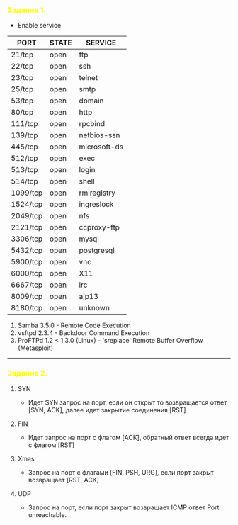 ### <span style="color:yellow">Задание 1.</span>

* Enable service

PORT|STATE|SERVICE|
|--|--|--|
|21/tcp|open|ftp|
|22/tcp|open|ssh|
|23/tcp|open|telnet|
|25/tcp|open|smtp|
|53/tcp|open|domain|
|80/tcp|open|http|
|111/tcp|open|rpcbind|
|139/tcp|open|netbios-ssn|
|445/tcp|open|microsoft-ds|
|512/tcp|open|exec|
|513/tcp|open|login|
|514/tcp|open|shell|
|1099/tcp|open|rmiregistry|
|1524/tcp|open|ingreslock|
|2049/tcp|open|nfs|
|2121/tcp|open|ccproxy-ftp|
|3306/tcp|open|mysql|
|5432/tcp|open|postgresql|
|5900/tcp|open|vnc|
|6000/tcp|open|X11|
|6667/tcp|open|irc|
|8009/tcp|open|ajp13|
|8180/tcp|open|unknown|



1. Samba 3.5.0 - Remote Code Execution
2. vsftpd 2.3.4 - Backdoor Command Execution
3. ProFTPd 1.2 < 1.3.0 (Linux) - 'sreplace' Remote Buffer Overflow (Metasploit)

---
### <span style="color:yellow">Задание 2.</span>

1. SYN
   - Идет SYN запрос на порт, если он открыт то возвращается ответ [SYN, ACK], далее идет закрытие соединения [RST] 

2. FIN
   - Идет запрос на порт с флагом [ACK], обратный ответ всегда идет с флагом [RST]

3. Xmas 
   - Запрос на порт с флагами [FIN, PSH, URG], если порт закрыт возвращает [RST, ACK]

3. UDP 
   - Запрос на порт, если порт закрыт возвращает ICMP ответ Port unreachable.

